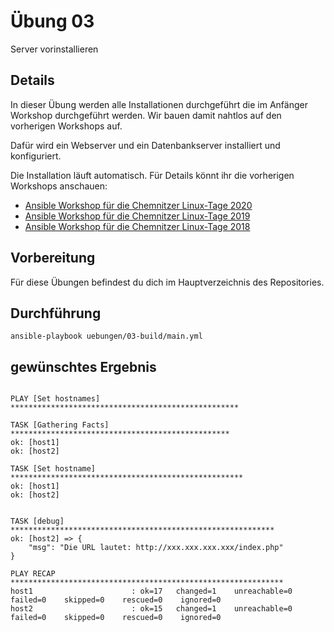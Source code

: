 # Übung 03

Server vorinstallieren

## Details

In dieser Übung werden alle Installationen durchgeführt die im Anfänger Workshop durchgeführt werden. Wir bauen damit nahtlos auf den vorherigen Workshops auf.

Dafür wird ein Webserver und ein Datenbankserver installiert und konfiguriert.

Die Installation läuft automatisch. Für Details könnt ihr die vorherigen Workshops anschauen:


* [Ansible Workshop für die Chemnitzer Linux-Tage 2020](https://github.com/andreasscherbaum/ansible-workshop-clt-2020)
* [Ansible Workshop für die Chemnitzer Linux-Tage 2019](https://github.com/andreasscherbaum/ansible-workshop-clt-2019)
* [Ansible Workshop für die Chemnitzer Linux-Tage 2018](https://github.com/andreasscherbaum/ansible-workshop-clt-2018)


## Vorbereitung

Für diese Übungen befindest du dich im Hauptverzeichnis des Repositories.

## Durchführung

```
ansible-playbook uebungen/03-build/main.yml
```

## gewünschtes Ergebnis

```

PLAY [Set hostnames] ***************************************************

TASK [Gathering Facts] *************************************************
ok: [host1]
ok: [host2]

TASK [Set hostname] ****************************************************
ok: [host1]
ok: [host2]


TASK [debug] ***********************************************************
ok: [host2] => {
    "msg": "Die URL lautet: http://xxx.xxx.xxx.xxx/index.php"
}

PLAY RECAP *************************************************************
host1                      : ok=17   changed=1    unreachable=0    failed=0    skipped=0    rescued=0    ignored=0   
host2                      : ok=15   changed=1    unreachable=0    failed=0    skipped=0    rescued=0    ignored=0   

```
